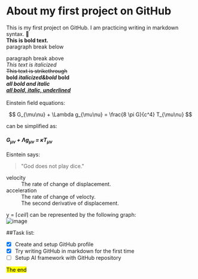 # About my first project on GitHub
This is my first project on GitHub. I am practicing writing in markdown syntax. :slightly_smiling_face:     
**This is bold text.**     
paragraph break below

paragraph break above <br>
_This text is italicized_ <br>
~~This text is strikethrough~~ <br>
**bold *italicized&bold* bold** <br>
___all bold and italic___ <br>
<ins>___all bold, italic, underlined___</ins> <br> <br>
Einstein field equations:

$$
G_{\mu\nu} + \Lambda g_{\mu\nu} = \frac{8 \pi G}{c^4} T_{\mu\nu}
$$

can be simplified as:
#### _G<sub>μν</sub> + Λg<sub>μν</sub> = κT<sub>μν</sub>_ 

Eisntein says: 
> "God does not play dice."
>

<dl>
  <dt>velocity</dt>
  <dd>The rate of change of displacement.</dd>
  <dt>acceleration</dt>
  <dd>The rate of change of velocty. </dd>
  <dd>The second derivative of displacement. </dd>
</dl>

y = $\lceil ceil \rceil$ can be represented by the following graph: <br>
![image](https://github.com/user-attachments/assets/2260e07c-aaee-4b17-99fb-8f359657569c) <br>

##Task list:
- [x] Create and setup GitHub profile
- [x] Try writing GitHub in markdown for the first time
- [ ] Setup AI framework with GitHub repository

<mark> The end </mark>
